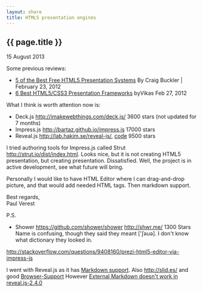 ```yaml
---
layout: share
title: HTML5 presentation engines
---
```


## {{ page.title }}

<p class="meta">15 August 2013</p>

Some previous reviews:

- [5 of the Best Free HTML5 Presentation Systems](http://www.sitepoint.com/5-free-html5-presentation-systems/) By Craig Buckler | February 23, 2012    
- [6 Best HTML5/CSS3 Presentation Frameworks](http://zoomzum.com/6-best-html5css3-presentation-frameworks/) byVikas Feb 27, 2012

What I think is worth attention now is:

- Deck.js <http://imakewebthings.com/deck.js/> 3600 stars (not updated for 7 months)
- Impress.js <http://bartaz.github.io/impress.js> 17000 stars
- Reveal.js <http://lab.hakim.se/reveal-js/>, [code](https://github.com/hakimel/reveal.js) 9500 stars

I tried authoring tools for Impress.js called Strut <http://strut.io/dist/index.html>.
Looks nice, but it is not creating HTML5 presentation, but creating presentation.
Dissatisfied. Well, the project is in active development, see what future will bring.  

Personally I would like to have HTML Editor where I can drag-and-drop picture, and that would add needed HTML tags. Then markdown support.

Best regards,  
Paul Verest

P.S.

- Shower <https://github.com/shower/shower> <http://shwr.me/> 1300 Stars  Name is confusing, though they said they meant ['ʃəuə]. I don't know what dictionary they looked in.

<http://stackoverflow.com/questions/9408160/prezi-html5-editor-via-impress-js>

I went with Reveal.js as it has [Markdown support](https://github.com/hakimel/reveal.js#markdown).
Also <http://slid.es/> and good [Browser-Support](https://github.com/hakimel/reveal.js/wiki/Browser-Support)
However [External Markdown doesn't work in reveal.js-2.4.0](https://github.com/hakimel/reveal.js/issues/559)




